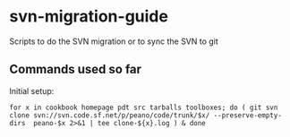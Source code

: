 # svn-migration-guide
Scripts to do the SVN migration or to sync the SVN to git

## Commands used so far

Initial setup:

```
for x in cookbook homepage pdt src tarballs toolboxes; do ( git svn clone svn://svn.code.sf.net/p/peano/code/trunk/$x/ --preserve-empty-dirs  peano-$x 2>&1 | tee clone-${x}.log ) & done
```
